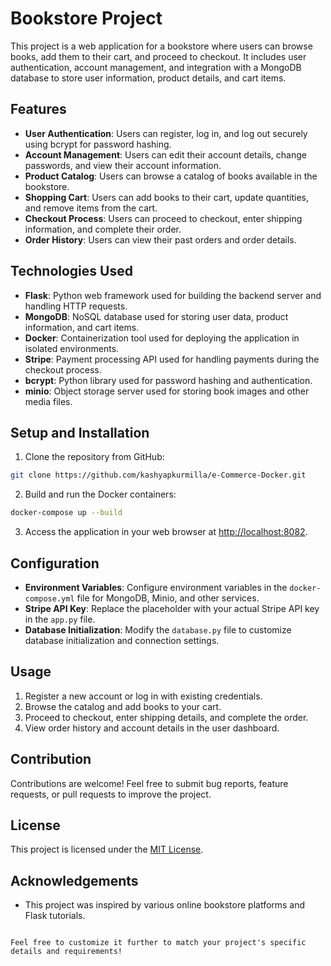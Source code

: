 # Bookstore Project

This project is a web application for a bookstore where users can browse books, add them to their cart, and proceed to checkout. It includes user authentication, account management, and integration with a MongoDB database to store user information, product details, and cart items.

## Features

- **User Authentication**: Users can register, log in, and log out securely using bcrypt for password hashing.
- **Account Management**: Users can edit their account details, change passwords, and view their account information.
- **Product Catalog**: Users can browse a catalog of books available in the bookstore.
- **Shopping Cart**: Users can add books to their cart, update quantities, and remove items from the cart.
- **Checkout Process**: Users can proceed to checkout, enter shipping information, and complete their order.
- **Order History**: Users can view their past orders and order details.

## Technologies Used

- **Flask**: Python web framework used for building the backend server and handling HTTP requests.
- **MongoDB**: NoSQL database used for storing user data, product information, and cart items.
- **Docker**: Containerization tool used for deploying the application in isolated environments.
- **Stripe**: Payment processing API used for handling payments during the checkout process.
- **bcrypt**: Python library used for password hashing and authentication.
- **minio**: Object storage server used for storing book images and other media files.

## Setup and Installation

1. Clone the repository from GitHub:

```bash
git clone https://github.com/kashyapkurmilla/e-Commerce-Docker.git
```

2. Build and run the Docker containers:

```bash
docker-compose up --build
```

3. Access the application in your web browser at [http://localhost:8082](http://localhost:8082).

## Configuration

- **Environment Variables**: Configure environment variables in the `docker-compose.yml` file for MongoDB, Minio, and other services.
- **Stripe API Key**: Replace the placeholder with your actual Stripe API key in the `app.py` file.
- **Database Initialization**: Modify the `database.py` file to customize database initialization and connection settings.

## Usage

1. Register a new account or log in with existing credentials.
2. Browse the catalog and add books to your cart.
3. Proceed to checkout, enter shipping details, and complete the order.
4. View order history and account details in the user dashboard.

## Contribution

Contributions are welcome! Feel free to submit bug reports, feature requests, or pull requests to improve the project.

## License

This project is licensed under the [MIT License](LICENSE).

## Acknowledgements
- This project was inspired by various online bookstore platforms and Flask tutorials.
```

Feel free to customize it further to match your project's specific details and requirements!